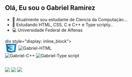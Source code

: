 ## Olá, Eu sou o Gabriel Ramirez


- 🔭 Atualmente sou estudante de Ciencia da Computação...
- 🌱 Estudando HTML, CSS, C e C++ e Type scripty..
- 💻 Universidade Federal de Alfenas
  
div style="display: inline_block"><br>
  <img align="center" alt="Gabriel-CSS" height="30" width="40" src="https://raw.githubusercontent.com/devicons/devicon/master/icons/css3/css3-original.svg">
  <img align="center" alt="Gabriel-HTML" height="30" width="40" src="https://cdn.jsdelivr.net/gh/devicons/devicon@latest/icons/html5/html5-original.svg" />  
  <img align="center" alt="Gabriel-C++" height="30" width="40" src="https://cdn.jsdelivr.net/gh/devicons/devicon@latest/icons/cplusplus/cplusplus-original.svg">
  <img align="center" alt="Gabriel-Type script" height="30" width="40" src="https://cdn.jsdelivr.net/gh/devicons/devicon@latest/icons/typescript/typescript-original.svg" />       
</div>
  
  ##
 
<div> 
  
  <a href="https://www.instagram.com/_gabrielramirezz/)i" target="_blank"><img src="https://img.shields.io/badge/-Instagram-%23E4405F?style=for-the-badge&logo=instagram&logoColor=white" target="_blank"></a>
  <a href = "mailto:gabriel,ramirez@sou.unifal-mg.edu.br"><img src="https://img.shields.io/badge/-Gmail-%23333?style=for-the-badge&logo=gmail&logoColor=white" target="_blank"></a>
  <a href="https://www.linkedin.com/in/gabriel-ramirez-86b5b1192/" target="_blank"><img src="https://img.shields.io/badge/-LinkedIn-%230077B5?style=for-the-badge&logo=linkedin&logoColor=white" target="_blank"></a> 
  
</div>
